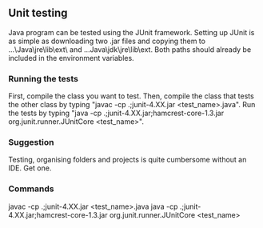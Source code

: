 ## Unit testing

Java program can be tested using the JUnit framework.
Setting up JUnit is as simple as downloading two .jar files and copying them to
...\Java\jre<version>\lib\ext\ and ...Java\jdk<version>\jre\lib\ext\. Both paths should already be included
in the environment variables.

### Running the tests

First, compile the class you want to test. Then, compile the class that tests the other class by typing
"javac -cp .;junit-4.XX.jar <test_name>.java". Run the tests by typing
"java -cp .;junit-4.XX.jar;hamcrest-core-1.3.jar org.junit.runner.JUnitCore <test_name>".

### Suggestion

Testing, organising folders and projects is quite cumbersome without an IDE. Get one.

### Commands

javac -cp .;junit-4.XX.jar <test_name>.java
java -cp .;junit-4.XX.jar;hamcrest-core-1.3.jar org.junit.runner.JUnitCore <test_name>